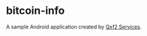 # bitcoin-info
A sample Android application created by [Qxf2 Services](https://www.qxf2.com/?utm_source=bitocin-app&utm_medium=click&utm_campaign=From%20Github).
